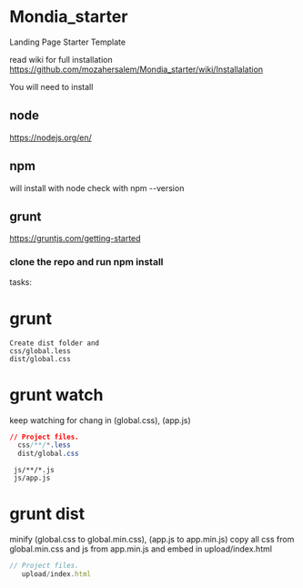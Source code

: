 # Mondia_starter
Landing Page Starter Template

read wiki for full installation
https://github.com/mozahersalem/Mondia_starter/wiki/Installalation


You will need to install

## node 
https://nodejs.org/en/

## npm 
will install with node check with npm --version

## grunt 
https://gruntjs.com/getting-started

### clone the repo and run npm install 

tasks:

# grunt 
    Create dist folder and 
    css/global.less
    dist/global.css

# grunt watch

keep watching for chang in (global.css), (app.js)

``` CSS
// Project files.
  css/**/*.less
  dist/global.css
 ```

 ``` JS
  js/**/*.js
  js/app.js
```

# grunt dist

minify (global.css to global.min.css), (app.js to app.min.js)
copy all css from global.min.css
and js from app.min.js
and embed in upload/index.html


```js
// Project files.
   upload/index.html
   ```

